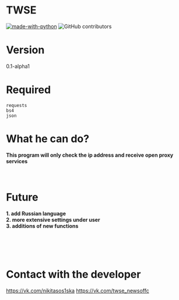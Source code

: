 # TWSE
[![made-with-python](https://img.shields.io/badge/Made%20with-Python-1f425f.svg)](https://www.python.org/)
![GitHub contributors](https://img.shields.io/badge/GitHub%20Contributors-1-blue)

# Version
0.1-alpha1

# Required
<code>requests</code><br>
<code>bs4</code><br>
<code>json</code><br>

# What he can do?

<b>This program will only check the ip address and receive open proxy services</b><br>
<br><br>
# Future

<b>1. add Russian language</b><br>
<b>2. more extensive settings under user</b><br>
<b>3. additions of new functions</b><br>
<br><br><br><br>
# Contact with the developer

https://vk.com/nikitasos1ska
https://vk.com/twse_newsoffc
